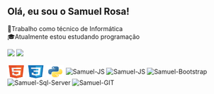 ## Olá, eu sou o Samuel Rosa!

💼Trabalho como técnico de Informática<br>
🎓Atualmente estou estudando programação
<div>
  
<img heigth="180em" src="https://github-readme-stats.vercel.app/api?username=SamuelRosa-silva&show_icons=true&theme=transparent&include_all-commits=true&count_private=true"/>
<img heigth="280em" src="https://github-readme-stats.vercel.app/api/top-langs/?username=SamuelRosa-silva&layout=compact&langs_count=16&theme=transparent"/>
  
</div>
<div style="display: inline_block"><br>
  <img align="center" alt="Samuel-HTML" height="30" width="40" src="https://raw.githubusercontent.com/devicons/devicon/master/icons/html5/html5-original.svg">
  <img align="center" alt="Samuel-CSS" height="30" width="40" src="https://raw.githubusercontent.com/devicons/devicon/master/icons/css3/css3-original.svg">
  <img align="center" alt="Samuel-Python" height="30" width="40" src="https://raw.githubusercontent.com/devicons/devicon/master/icons/python/python-original.svg">
  <img align="center" alt="Samuel-JS" height="30" width="40" src="https://cdn.jsdelivr.net/gh/devicons/devicon@latest/icons/javascript/javascript-plain.svg" />
  <img align="center" alt="Samuel-JS" height="30" width="40"src="https://cdn.jsdelivr.net/gh/devicons/devicon@latest/icons/react/react-original.svg" />
  <img align="center" alt="Samuel-Bootstrap" height="30" width="40" src="https://cdn.jsdelivr.net/gh/devicons/devicon@latest/icons/bootstrap/bootstrap-original.svg" />        
  <img align="center" alt="Samuel-Sql-Server" height="30" width="40" src="https://cdn.jsdelivr.net/gh/devicons/devicon@latest/icons/microsoftsqlserver/microsoftsqlserver-original.svg" />
  <img align="center" alt="Samuel-GIT" height="30" width="40" src="https://cdn.jsdelivr.net/gh/devicons/devicon@latest/icons/git/git-original.svg" />
</div>
